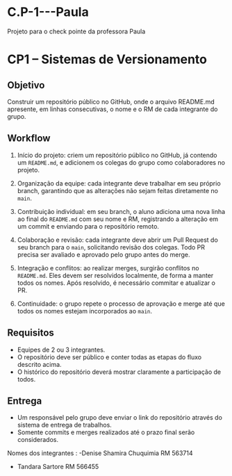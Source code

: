 # C.P-1---Paula
Projeto para o check pointe da professora Paula
# CP1 – Sistemas de Versionamento

## Objetivo

Construir um repositório público no GitHub, onde o arquivo README.md apresente, em linhas consecutivas, o nome e o RM de cada integrante do grupo.


## Workflow

1. Início do projeto: criem um repositório público no GitHub, já contendo um `README.md`, e adicionem os colegas do grupo como colaboradores no projeto.

2. Organização da equipe: cada integrante deve trabalhar em seu próprio branch, garantindo que as alterações não sejam feitas diretamente no `main`.

3. Contribuição individual: em seu branch, o aluno adiciona uma nova linha ao final do `README.md` com seu nome e RM, registrando a alteração em um commit e enviando para o repositório remoto.

4. Colaboração e revisão: cada integrante deve abrir um Pull Request do seu branch para o `main`, solicitando revisão dos colegas. Todo PR precisa ser avaliado e aprovado pelo grupo antes do merge.

5. Integração e conflitos: ao realizar merges, surgirão conflitos no `README.md`. Eles devem ser resolvidos localmente, de forma a manter todos os nomes. Após resolvido, é necessário commitar e atualizar o PR.

6. Continuidade: o grupo repete o processo de aprovação e merge até que todos os nomes estejam incorporados ao `main`.


## Requisitos

* Equipes de 2 ou 3 integrantes.
* O repositório deve ser público e conter todas as etapas do fluxo descrito acima.
* O histórico do repositório deverá mostrar claramente a participação de todos.


## Entrega

* Um responsável pelo grupo deve enviar o link do repositório através do sistema de entrega de trabalhos.
* Somente commits e merges realizados até o prazo final serão considerados.

Nomes dos integrantes :
-Denise Shamira Chuquimia RM 563714
- Tandara Sartore RM 566455